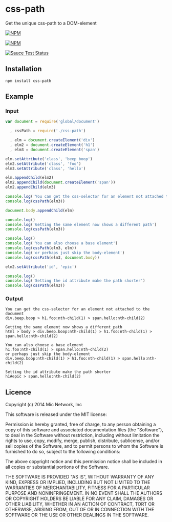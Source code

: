 # css-path

Get the unique css-path to a DOM-element

[![NPM](https://nodei.co/npm/css-path.png?downloads&stars)](https://nodei.co/npm/css-path/)

[![NPM](https://nodei.co/npm-dl/css-path.png)](https://nodei.co/npm/css-path/)

[![Sauce Test Status](https://saucelabs.com/browser-matrix/micnews-css-path.svg)](https://saucelabs.com/u/micnews-css-path)


## Installation

```
npm install css-path
```

## Example

### Input

```javascript
var document = require('global/document')

  , cssPath = require('./css-path')

  , elm = document.createElement('div')
  , elm2 = document.createElement('h1')
  , elm3 = document.createElement('span')

elm.setAttribute('class', 'beep boop')
elm2.setAttribute('class', 'foo')
elm3.setAttribute('class', 'hello')

elm.appendChild(elm2)
elm2.appendChild(document.createElement('span'))
elm2.appendChild(elm3)

console.log('You can get the css-selector for an element not attached to the document')
console.log(cssPath(elm3))

document.body.appendChild(elm)

console.log()
console.log('Getting the same element now shows a different path')
console.log(cssPath(elm3))

console.log()
console.log('You can also choose a base element')
console.log(cssPath(elm3, elm))
console.log('or perhaps just skip the body-element')
console.log(cssPath(elm3, document.body))

elm2.setAttribute('id', 'epic')

console.log()
console.log('Setting the id attribute make the path shorter')
console.log(cssPath(elm3))
```

### Output

```
You can get the css-selector for an element not attached to the document
div.beep.boop > h1.foo:nth-child(1) > span.hello:nth-child(2)

Getting the same element now shows a different path
html > body > div.beep.boop:nth-child(1) > h1.foo:nth-child(1) > span.hello:nth-child(2)

You can also choose a base element
h1.foo:nth-child(1) > span.hello:nth-child(2)
or perhaps just skip the body-element
div.beep.boop:nth-child(1) > h1.foo:nth-child(1) > span.hello:nth-child(2)

Setting the id attribute make the path shorter
h1#epic > span.hello:nth-child(2)
```

## Licence

Copyright (c) 2014 Mic Network, Inc

This software is released under the MIT license:

Permission is hereby granted, free of charge, to any person obtaining a copy
of this software and associated documentation files (the "Software"), to deal
in the Software without restriction, including without limitation the rights
to use, copy, modify, merge, publish, distribute, sublicense, and/or sell
copies of the Software, and to permit persons to whom the Software is
furnished to do so, subject to the following conditions:

The above copyright notice and this permission notice shall be included in
all copies or substantial portions of the Software.

THE SOFTWARE IS PROVIDED "AS IS", WITHOUT WARRANTY OF ANY KIND, EXPRESS OR
IMPLIED, INCLUDING BUT NOT LIMITED TO THE WARRANTIES OF MERCHANTABILITY,
FITNESS FOR A PARTICULAR PURPOSE AND NONINFRINGEMENT. IN NO EVENT SHALL THE
AUTHORS OR COPYRIGHT HOLDERS BE LIABLE FOR ANY CLAIM, DAMAGES OR OTHER
LIABILITY, WHETHER IN AN ACTION OF CONTRACT, TORT OR OTHERWISE, ARISING FROM,
OUT OF OR IN CONNECTION WITH THE SOFTWARE OR THE USE OR OTHER DEALINGS IN
THE SOFTWARE.
